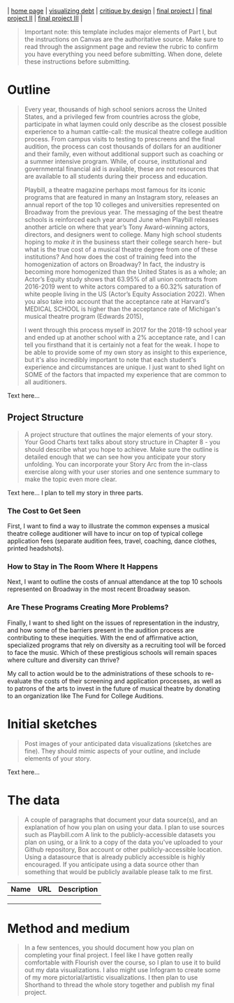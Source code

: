 | [home page](https://aoffman5.github.io/tswd-portfolio-fall23/) | [visualizing debt](visualizing-government-debt) | [critique by design](critique-by-design) | [final project I](final-project-part-one) | [final project II](final-project-part-two) | [final project III](final-project-part-three) |


> Important note: this template includes major elements of Part I, but the instructions on Canvas are the authoritative source.  Make sure to read through the assignment page and review the rubric to confirm you have everything you need before submitting.  When done, delete these instructions before submitting.

# Outline

>  Every year, thousands of high school seniors across the United States, and a privileged few from countries across the globe, participate in what laymen could only describe as the closest possible experience to a human cattle-call: the musical theatre college audition process. From campus visits to testing to prescreens and the final audition, the process can cost thousands of dollars for an auditioner and their family, even without additional support such as coaching or a summer intensive program. While, of course, institutional and governmental financial aid is available, these are not resources that are available to all students during their process and education. 
> 
> Playbill, a theatre magazine perhaps most famous for its iconic programs that are featured in many an Instagram story, releases an annual report of the top 10 colleges and universities represented on Broadway from the previous year. The messaging of the best theatre schools is reinforced each year around June when Playbill releases another article on where that year’s Tony Award-winning actors, directors, and designers went to college. Many high school students hoping to *make it* in the business start their college search here- but what is the true cost of a musical theatre degree from one of these institutions? And how does the cost of training feed into the homogenization of actors on Broadway? In fact, the industry is becoming more homogenized than the United States is as a whole; an Actor’s Equity study shows that 63.95% of all union contracts from 2016-2019 went to white actors compared to a 60.32% saturation of white people living in the US (Actor’s Equity Association 2022). When you also take into account that the acceptance rate at Harvard's MEDICAL SCHOOL is higher than the acceptance rate of Michigan's musical theatre program (Edwards 2015), 
>
> I went through this process myself in 2017 for the 2018-19 school year and ended up at another school with a 2% acceptance rate, and I can tell you firsthand that it is certainly not a feat for the weak. I hope to be able to provide some of my own story as insight to this experience, but it's also incredibly important to note that each student's experience and circumstances are unique. I just want to shed light on SOME of the factors that impacted my experience that are common to all auditioners.
>

Text here...
## Project Structure
> A project structure that outlines the major elements of your story.  Your Good Charts text talks about story structure in Chapter 8 - you should describe what you hope to achieve.  Make sure the outline is detailed enough that we can see how you anticipate your story unfolding.  You can incorporate your Story Arc from the in-class exercise along with your user stories and one sentence summary to make the topic even more clear. 

Text here...
I plan to tell my story in three parts. 

### The Cost to Get Seen
First, I want to find a way to illustrate the common expenses a musical theatre college auditioner will have to incur on top of typical college application fees (separate audition fees, travel, coaching, dance clothes, printed headshots). 

### How to Stay in The Room Where It Happens
Next, I want to outline the costs of annual attendance at the top 10 schools represented on Broadway in the most recent Broadway season. 

### Are These Programs Creating More Problems?
Finally, I want to shed light on the issues of representation in the industry, and how some of the barriers present in the audition process are contributing to these inequities. With the end of affirmative action, specialized programs that rely on diversity as a recruiting tool will be forced to face the music. Which of these prestigious schools will remain spaces where culture and diversity can thrive?

My call to action would be to the administrations of these schools to re-evaluate the costs of their screening and application processes, as well as to patrons of the arts to invest in the future of musical theatre by donating to an organization like The Fund for College Auditions. 

# Initial sketches
> Post images of your anticipated data visualizations (sketches are fine). They should mimic aspects of your outline, and include elements of your story.  

Text here...

# The data
> A couple of paragraphs that document your data source(s), and an explanation of how you plan on using your data. 
I plan to use sources such as Playbill.com 
> A link to the publicly-accessible datasets you plan on using, or a link to a copy of the data you've uploaded to your Github repository, Box account or other publicly-accessible location. Using a datasource that is already publicly accessible is highly encouraged.  If you anticipate using a data source other than something that would be publicly available please talk to me first. 

| Name | URL | Description |
|------|-----|-------------|
|      |     |             |
|      |     |             |
|      |     |             |

# Method and medium
> In a few sentences, you should document how you plan on completing your final project. 
> I feel like I have gotten really comfortable with Flourish over the course, so I plan to use it to build out my data visualizations. I also might use Infogram to create some of my more pictorial/artistic visualizations. I then plan to use Shorthand to thread the whole story together and publish my final project. 
